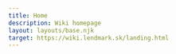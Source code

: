 ```yaml
---
title: Home
description: Wiki homepage
layout: layouts/base.njk
target: https://wiki.lendmark.sk/landing.html
---
```

